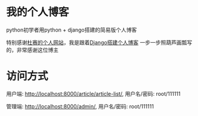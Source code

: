 # 我的个人博客
python初学者用python + django搭建的简易版个人博客

特别感谢[杜赛的个人网站](https://www.dusaiphoto.com/ "杜赛的个人网站")，我是跟着[Django搭建个人博客](https://www.dusaiphoto.com/article/detail/2/)
一步一步照葫芦画瓢写的，非常感谢这位博主

# 访问方式
用户端: [http://localhost:8000/article/article-list/](http://localhost:8000/article/article-list/), 用户名/密码: root/111111

管理端: [http://localhost:8000/admin/](http://localhost:8000/admin/), 用户名/密码: root/111111 
